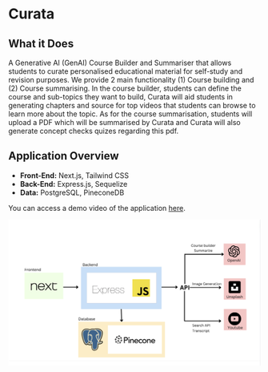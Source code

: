 # Curata

## What it Does

A Generative AI (GenAI) Course Builder and Summariser that allows students to curate personalised educational material for self-study and revision purposes. We provide 2 main functionality (1) Course building and (2) Course summarising. In the course builder, students can define the course and sub-topics they want to build, Curata will aid students in generating chapters and source for top videos that students can browse to learn more about the topic. As for the course summarisation, students will upload a PDF which will be summarised by Curata and Curata will also generate concept checks quizes regarding this pdf.

## Application Overview

-   **Front-End:** Next.js, Tailwind CSS
-   **Back-End:** Express.js, Sequelize
-   **Data:** PostgreSQL, PineconeDB

You can access a demo video of the application [here](https://drive.google.com/file/d/1XzsNnfFu_IQkG4_eF3zAWpyNQ7AFglfD/view?usp=sharing).

![Example Image](./architecture.png)
